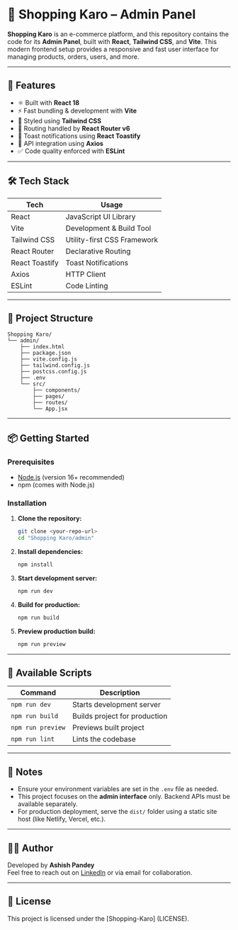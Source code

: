 # 🛒 Shopping Karo – Admin Panel

**Shopping Karo** is an e-commerce platform, and this repository contains the code for its **Admin Panel**, built with **React**, **Tailwind CSS**, and **Vite**. This modern frontend setup provides a responsive and fast user interface for managing products, orders, users, and more.

---

## 🚀 Features

- ⚛️ Built with **React 18**
- ⚡ Fast bundling & development with **Vite**
- 🎨 Styled using **Tailwind CSS**
- 🔁 Routing handled by **React Router v6**
- 🔔 Toast notifications using **React Toastify**
- 📡 API integration using **Axios**
- ✅ Code quality enforced with **ESLint**

---

## 🛠️ Tech Stack

| Tech            | Usage                        |
|------------------|------------------------------|
| React            | JavaScript UI Library        |
| Vite             | Development & Build Tool     |
| Tailwind CSS     | Utility-first CSS Framework  |
| React Router     | Declarative Routing          |
| React Toastify   | Toast Notifications          |
| Axios            | HTTP Client                  |
| ESLint           | Code Linting                 |

---

## 📁 Project Structure

```
Shopping Karo/
└── admin/
    ├── index.html
    ├── package.json
    ├── vite.config.js
    ├── tailwind.config.js
    ├── postcss.config.js
    ├── .env
    └── src/
        ├── components/
        ├── pages/
        ├── routes/
        └── App.jsx
```

---

## 📦 Getting Started

### Prerequisites

- [Node.js](https://nodejs.org/) (version 16+ recommended)
- npm (comes with Node.js)

### Installation

1. **Clone the repository:**
   ```bash
   git clone <your-repo-url>
   cd "Shopping Karo/admin"
   ```

2. **Install dependencies:**
   ```bash
   npm install
   ```

3. **Start development server:**
   ```bash
   npm run dev
   ```

4. **Build for production:**
   ```bash
   npm run build
   ```

5. **Preview production build:**
   ```bash
   npm run preview
   ```

---

## 📜 Available Scripts

| Command           | Description                     |
|------------------|---------------------------------|
| `npm run dev`     | Starts development server       |
| `npm run build`   | Builds project for production   |
| `npm run preview` | Previews built project          |
| `npm run lint`    | Lints the codebase              |

---

## 📌 Notes

- Ensure your environment variables are set in the `.env` file as needed.
- This project focuses on the **admin interface** only. Backend APIs must be available separately.
- For production deployment, serve the `dist/` folder using a static site host (like Netlify, Vercel, etc.).

---

## 🧑‍💻 Author

Developed by **Ashish Pandey**  
Feel free to reach out on [LinkedIn](https://linkedin.com) or via email for collaboration.

---

## 📄 License

This project is licensed under the [Shopping-Karo] (LICENSE).

